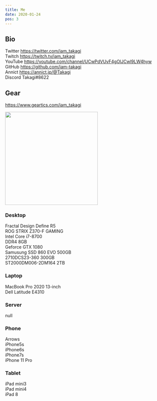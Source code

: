 ```yaml
---
title: Me
date: 2020-01-24
pos: 3
---
```


## Bio 

Twitter  https://twitter.com/iam_takagi<br/>
Twitch   https://twitch.tv/iam_takagi<br/>
YouTube  https://youtube.com/channel/UCwPdVUvF4gOlJCwl9LW4hyw<br/>
GitHub   https://github.com/iam-takagi<br/>
Annict   https://annict.jp/@Takagi<br/>
Discord Takagi#8622

## Gear
https://www.geartics.com/iam_takagi

<img src="https://i.imgur.com/wV665pE.jpg" width="300"><br/>

### Desktop
Fractal Design Define R5<br/>
ROG STRIX Z370-F GAMING<br/>
Intel Core i7-8700<br/>
DDR4 8GB<br/>
Geforce GTX 1080<br/>
Samusung SSD 860 EVO 500GB<br/>
2710DCS23-360 300GB<br/>
ST2000DM006-2DM164 2TB<br/>

### Laptop
MacBook Pro 2020 13-inch<br/>
Dell Latitude E4310<br/>

### Server
null

### Phone
Arrows<br/>
iPhone5s<br/>
iPhone6s<br/>
iPhone7s<br/>
iPhone 11 Pro<br/>

### Tablet
iPad mini3<br/>
iPad mini4<br/>
iPad 8<br/>
